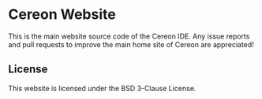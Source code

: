 # Cereon Website

This is the main website source code of the Cereon IDE. Any issue reports and pull requests to improve the main home site of Cereon are appreciated!

## License

This website is licensed under the BSD 3-Clause License.
